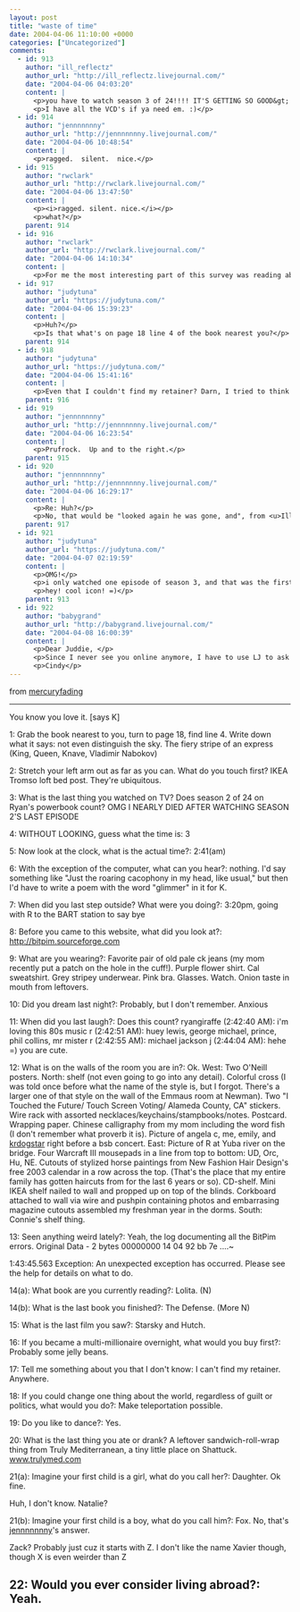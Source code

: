 ```yaml
---
layout: post
title: "waste of time"
date: 2004-04-06 11:10:00 +0000
categories: ["Uncategorized"]
comments:
  - id: 913
    author: "ill_reflectz"
    author_url: "http://ill_reflectz.livejournal.com/"
    date: "2004-04-06 04:03:20"
    content: |
      <p>you have to watch season 3 of 24!!!! IT'S GETTING SO GOOD&gt;!!!one!!! </p>
      <p>I have all the VCD's if ya need em. :)</p>
  - id: 914
    author: "jennnnnnny"
    author_url: "http://jennnnnnny.livejournal.com/"
    date: "2004-04-06 10:48:54"
    content: |
      <p>ragged.  silent.  nice.</p>
  - id: 915
    author: "rwclark"
    author_url: "http://rwclark.livejournal.com/"
    date: "2004-04-06 13:47:50"
    content: |
      <p><i>ragged. silent. nice.</i></p>
      <p>what?</p>
    parent: 914
  - id: 916
    author: "rwclark"
    author_url: "http://rwclark.livejournal.com/"
    date: "2004-04-06 14:10:34"
    content: |
      <p>For me the most interesting part of this survey was reading about what names you like, because I knew most of the other stuff.</p>
  - id: 917
    author: "judytuna"
    author_url: "https://judytuna.com/"
    date: "2004-04-06 15:39:23"
    content: |
      <p>Huh?</p>
      <p>Is that what's on page 18 line 4 of the book nearest you?</p>
    parent: 914
  - id: 918
    author: "judytuna"
    author_url: "https://judytuna.com/"
    date: "2004-04-06 15:41:16"
    content: |
      <p>Even that I couldn't find my retainer? Darn, I tried to think of something that nobody knew</p>
    parent: 916
  - id: 919
    author: "jennnnnnny"
    author_url: "http://jennnnnnny.livejournal.com/"
    date: "2004-04-06 16:23:54"
    content: |
      <p>Prufrock.  Up and to the right.</p>
    parent: 915
  - id: 920
    author: "jennnnnnny"
    author_url: "http://jennnnnnny.livejournal.com/"
    date: "2004-04-06 16:29:17"
    content: |
      <p>Re: Huh?</p>
      <p>No, that would be "looked again he was gone, and", from <u>Illusions: The adventures of a reluctant messiah</u> by Richard Bach.</p>
    parent: 917
  - id: 921
    author: "judytuna"
    author_url: "https://judytuna.com/"
    date: "2004-04-07 02:19:59"
    content: |
      <p>OMG!</p>
      <p>i only watched one episode of season 3, and that was the first episode of 24 i ever saw. i was really confused. i saw jack make out with nina, some people reluctantly leaving behind some tied-up beaten dead person, hushed wispers about a virus, something about mexico, and some shady guy in a room whose wife had an affair with the president's brother. ryan's told me pretty much everything that happens in season 3 so far... but i'll have to watch them anyway. you have season 3 on vcd already? </p>
      <p>hey! cool icon! =)</p>
    parent: 913
  - id: 922
    author: "babygrand"
    author_url: "http://babygrand.livejournal.com/"
    date: "2004-04-08 16:00:39"
    content: |
      <p>Dear Juddie, </p>
      <p>Since I never see you online anymore, I have to use LJ to ask if I can borrow your Riverside just to make a photocopy. Apparently my Norton is not good enough. Grr! </p>
      <p>Cindy</p>
---
```


from [mercuryfading](http://mercuryfading.livejournal.com/)

----
 You know you love it. [says K]

1: Grab the book nearest to you, turn to page 18, find line 4. Write down what it says:
not even distinguish the sky. The fiery stripe of an express
(King, Queen, Knave, Vladimir Nabokov)

2: Stretch your left arm out as far as you can. What do you touch first?
IKEA Tromso loft bed post. They're ubiquitous.

3: What is the last thing you watched on TV?
Does season 2 of 24 on Ryan's powerbook count? OMG I NEARLY DIED AFTER WATCHING SEASON 2'S LAST EPISODE

4: WITHOUT LOOKING, guess what the time is:
3

5: Now look at the clock, what is the actual time?:
2:41(am)

6: With the exception of the computer, what can you hear?:
nothing. I'd say something like "Just the roaring cacophony in my head, like usual," but then I'd have to write a poem with the word "glimmer" in it for K.

7: When did you last step outside? What were you doing?:
3:20pm, going with R to the BART station to say bye

8: Before you came to this website, what did you look at?:
http://bitpim.sourceforge.com

9: What are you wearing?:
Favorite pair of old pale ck jeans (my mom recently put a patch on the hole in the cuff!). Purple flower shirt. Cal sweatshirt. Grey stripey underwear. Pink bra. Glasses. Watch. Onion taste in mouth from leftovers.

10: Did you dream last night?:
Probably, but I don't remember. Anxious

11: When did you last laugh?:
Does this count? ryangiraffe (2:42:40 AM): i'm loving this 80s music
r (2:42:51 AM): huey lewis, george michael, prince, phil collins, mr mister
r (2:42:55 AM): michael jackson
j (2:44:04 AM): hehe =) you are cute. 

12: What is on the walls of the room you are in?:
Ok. West: Two O'Neill posters. 
North: shelf (not even going to go into any detail). Colorful cross (I was told once before what the name of the style is, but I forgot. There's a larger one of that style on the wall of the Emmaus room at Newman). Two "I Touched the Future/ Touch Screen Voting/ Alameda County, CA" stickers. Wire rack with assorted necklaces/keychains/stampbooks/notes. Postcard. Wrapping paper. Chinese calligraphy from my mom including the word fish (I don't remember what proverb it is). Picture of angela c, me, emily, and [krdogstar](http://krdogstar.livejournal.com/) right before a bsb concert. 
East: Picture of R at Yuba river on the bridge. Four Warcraft III mousepads in a line from top to bottom: UD, Orc, Hu, NE. Cutouts of stylized horse paintings from New Fashion Hair Design's free 2003 calendar in a row across the top. (That's the place that my entire family has gotten haircuts from for the last 6 years or so). CD-shelf. Mini IKEA shelf nailed to wall and propped up on top of the blinds. Corkboard attached to wall via wire and pushpin containing photos and embarrasing magazine cutouts assembled my freshman year in the dorms. 
South: Connie's shelf thing.

13: Seen anything weird lately?:
Yeah, the log documenting all the BitPim errors. 
Original Data - 2 bytes
00000000 14 04 92 bb 7e                                      ....~

1:43:45.563 Exception: An unexpected exception has occurred.
Please see the help for details on what to do.

14(a): What book are you currently reading?:
Lolita. (N)

14(b): What is the last book you finished?:
The Defense. (More N)

15: What is the last film you saw?:
Starsky and Hutch.

16: If you became a multi-millionaire overnight, what would you buy first?:
Probably some jelly beans.

17: Tell me something about you that I don't know:
I can't find my retainer. Anywhere.

18: If you could change one thing about the world, regardless of guilt or politics, what would you do?:
Make teleportation possible.

19: Do you like to dance?:
Yes.

20: What is the last thing you ate or drank?
A leftover sandwich-roll-wrap thing from Truly Mediterranean, a tiny little place on Shattuck. www.trulymed.com

21(a): Imagine your first child is a girl, what do you call her?:
Daughter. Ok fine.

Huh, I don't know. Natalie?

21(b): Imagine your first child is a boy, what do you call him?:
Fox. No, that's [jennnnnnny](http://jennnnnnny.livejournal.com/)'s answer.

Zack? Probably just cuz it starts with Z. I don't like the name Xavier though, though X is even weirder than Z

22: Would you ever consider living abroad?:
Yeah.
----